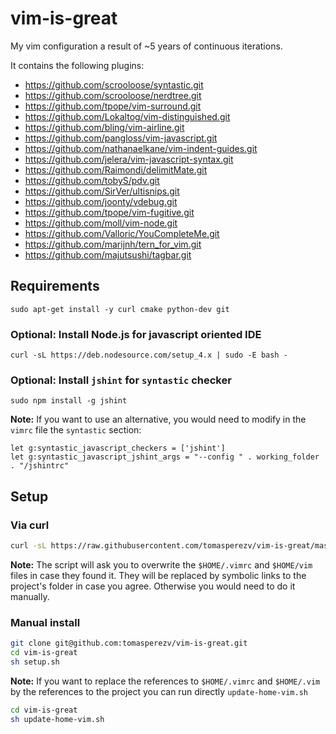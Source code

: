 # vim-is-great

My vim configuration a result of ~5 years of continuous iterations.

It contains the following plugins:

- https://github.com/scrooloose/syntastic.git
- https://github.com/scrooloose/nerdtree.git
- https://github.com/tpope/vim-surround.git
- https://github.com/Lokaltog/vim-distinguished.git
- https://github.com/bling/vim-airline.git
- https://github.com/pangloss/vim-javascript.git
- https://github.com/nathanaelkane/vim-indent-guides.git
- https://github.com/jelera/vim-javascript-syntax.git
- https://github.com/Raimondi/delimitMate.git
- https://github.com/tobyS/pdv.git
- https://github.com/SirVer/ultisnips.git
- https://github.com/joonty/vdebug.git
- https://github.com/tpope/vim-fugitive.git
- https://github.com/moll/vim-node.git
- https://github.com/Valloric/YouCompleteMe.git
- https://github.com/marijnh/tern_for_vim.git
- https://github.com/majutsushi/tagbar.git

## Requirements

```
sudo apt-get install -y curl cmake python-dev git
```

### Optional: Install Node.js for javascript oriented IDE

```
curl -sL https://deb.nodesource.com/setup_4.x | sudo -E bash -
```

### Optional: Install `jshint` for `syntastic` checker

```
sudo npm install -g jshint
```

**Note:** If you want to use an alternative, you would need to modify in the `vimrc` file the `syntastic` section:

```
let g:syntastic_javascript_checkers = ['jshint']
let g:syntastic_javascript_jshint_args = "--config " . working_folder . "/jshintrc"
```

## Setup

### Via curl

```bash
curl -sL https://raw.githubusercontent.com/tomasperezv/vim-is-great/master/curl-install.sh | bash -
```

**Note:** The script will ask you to overwrite the `$HOME/.vimrc` and `$HOME/vim` files in case they found it. They will be replaced by symbolic links to the project's folder in case you agree. Otherwise you would need to do it manually.

### Manual install

```bash
git clone git@github.com:tomasperezv/vim-is-great.git
cd vim-is-great
sh setup.sh
```

**Note:** If you want to replace the references to `$HOME/.vimrc` and `$HOME/.vim` by the references to the project you can run directly `update-home-vim.sh`

```bash
cd vim-is-great
sh update-home-vim.sh
```
